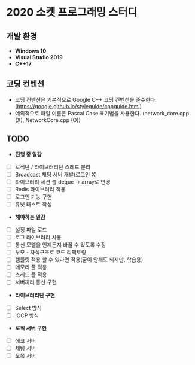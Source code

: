 # 2020 소켓 프로그래밍 스터디

## 개발 환경

* **Windows 10**
* **Visual Studio 2019**
* **C++17**

## 코딩 컨벤션

* 코딩 컨벤션은 기본적으로 Google C++ 코딩 컨벤션을 준수한다. (https://google.github.io/styleguide/cppguide.html)
* 예외적으로 파일 이름은 Pascal Case 표기법을 사용한다. (network_core.cpp (X), NetworkCore.cpp (O))

## TODO
* **진행 중 일감**
- [ ] 로직단 / 라이브러리단 스레드 분리
- [ ] Broadcast 채팅 서버 개발(로그인 X)
- [ ] 라이브러리 세션 풀 deque -> array로 변경
- [ ] Redis 라이브러리 적용
- [ ] 로그인 기능 구현
- [ ] 유닛 테스트 작성
* **해야하는 일감**
- [ ] 설정 파일 로드
- [ ] 로그 라이브러리 사용
- [ ] 통신 모델을 언제든지 바꿀 수 있도록 수정
- [ ] 부모 - 자식구조로 코드 리팩토링
- [ ] 템플릿 적용 할 수 있다면 적용(굳이 안해도 되지만, 학습용)
- [ ] 메모리 풀 적용
- [ ] 스레드 풀 적용
- [ ] 서버끼리 통신 구현
*  **라이브러리단 구현**
- [ ] Select 방식
- [ ] IOCP 방식
* **로직 서버 구현**
- [ ] 에코 서버
- [ ] 채팅 서버
- [ ] 오목 서버
